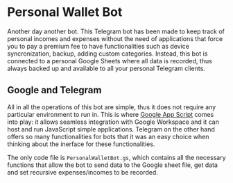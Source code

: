 # Personal Wallet Bot

Another day another bot.
This Telegram bot has been made to keep track of personal incomes and expenses without the need of applications that force you to pay a premium fee to have functionalities such as device syncronization, backup, adding custom categories.
Instead, this bot is connected to a personal Google Sheets where all data is recorded, thus always backed up and available to all your personal Telegram clients.

## Google and Telegram

All in all the operations of this bot are simple, thus it does not require any particular environment to run in.
This is where [Google App Script](https://developers.google.com/apps-script/overview) comes into play: it allows seamless integration with Google Workspace and it can host and run JavaScript simple applications.
Telegram on the other hand offers so many functionalities for bots that it was an easy choice when thinking about the inerface for these functionalities.

The only code file is `PersonalWalletBot.gs`, which contains all the necessary functions that allow the bot to send data to the Google sheet file, get data and set recursive expenses/incomes to be recorded.
